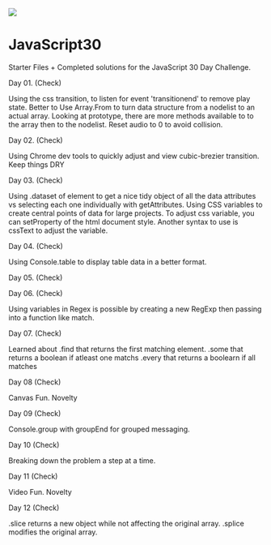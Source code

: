 ![](https://javascript30.com/images/JS3-social-share.png)

# JavaScript30

Starter Files + Completed solutions for the JavaScript 30 Day Challenge.

Day 01. (Check)

Using the css transition, to listen for event 'transitionend' to remove play state.
Better to Use Array.From to turn data structure from a nodelist to an actual array. Looking at prototype, there are more methods available to 
to the array then to the nodelist.
Reset audio to 0 to avoid collision. 

Day 02. (Check)

Using Chrome dev tools to quickly adjust and view cubic-brezier transition.
Keep things DRY

Day 03. (Check)

Using .dataset of element to get a nice tidy object of all the data attributes vs selecting each one individually with getAttributes.
Using CSS variables to create central points of data for large projects.
To adjust css variable, you can setProperty of the html document style. Another syntax to use is cssText to adjust the variable. 


Day 04. (Check)

Using Console.table to display table data in a better format. 

Day 05. (Check)

Day 06. (Check)

Using variables in Regex is possible by creating a new RegExp then passing into a function like match.

Day 07. (Check)

Learned about .find that returns the first matching element. 
              .some that returns a boolean if atleast one matchs
              .every that returns a boolearn if all matches
 
Day 08 (Check)

Canvas Fun. Novelty

Day 09 (Check)

Console.group with groupEnd for grouped messaging. 

Day 10 (Check)

Breaking down the problem a step at a time. 

Day 11 (Check)

Video Fun. Novelty

Day 12 (Check)

.slice returns a new object while not affecting the original array. .splice modifies the original array.


